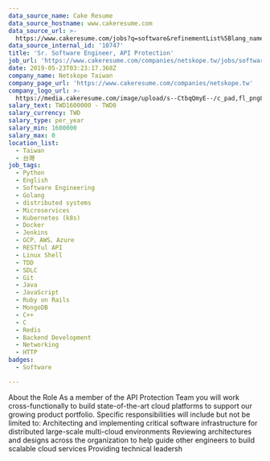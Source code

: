 ```yaml
---
data_source_name: Cake Resume
data_source_hostname: www.cakeresume.com
data_source_url: >-
  https://www.cakeresume.com/jobs?q=software&refinementList%5Blang_name%5D%5B0%5D=English&refinementList%5Bsalary_type%5D=per_year&range%5Bsalary_range%5D%5Bmin%5D=1000000&page=2
data_source_internal_id: '10747'
title: 'Sr. Software Engineer, API Protection'
job_url: 'https://www.cakeresume.com/companies/netskope.tw/jobs/software-engineer-53d2b5'
date: 2019-05-23T03:23:17.368Z
company_name: Netskope Taiwan
company_page_url: 'https://www.cakeresume.com/companies/netskope.tw'
company_logo_url: >-
  https://media.cakeresume.com/image/upload/s--CtbqQmyE--/c_pad,fl_png8,h_200,w_200/v1669011335/bfiv2ufqjlcsk4mixduc.png
salary_text: TWD1600000 - TWD0
salary_currency: TWD
salary_type: per_year
salary_min: 1600000
salary_max: 0
location_list:
  - Taiwan
  - 台灣
job_tags:
  - Python
  - English
  - Software Engineering
  - Golang
  - distributed systems
  - Microservices
  - Kubernetes (k8s)
  - Docker
  - Jenkins
  - GCP、AWS、Azure
  - RESTful API
  - Linux Shell
  - TDD
  - SDLC
  - Git
  - Java
  - JavaScript
  - Ruby on Rails
  - MongoDB
  - C++
  - C
  - Redis
  - Backend Development
  - Networking
  - HTTP
badges:
  - Software

---
```


About the Role As a member of the API Protection Team you will work cross-functionally to build state-of-the-art cloud platforms to support our growing product portfolio. Specific responsibilities will include but not be limited to: Architecting and implementing critical software infrastructure for distributed large-scale multi-cloud environments Reviewing architectures and designs across the organization to help guide other engineers to build scalable cloud services Providing technical leadersh